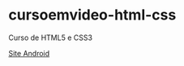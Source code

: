 # cursoemvideo-html-css
 Curso de HTML5 e CSS3
 
 [Site Android](https://mpaullos.github.io/cursoemvideo-html-css/desafios/modulo-02/d010/android.html)
